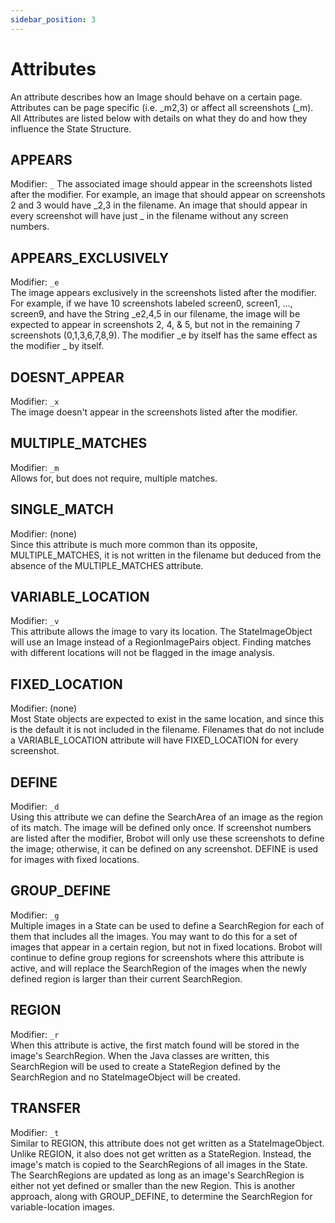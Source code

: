 ```yaml
---
sidebar_position: 3
---
```


# Attributes

An attribute describes how an Image should behave on a certain page. Attributes
can be page specific (i.e. _m2,3) or affect all screenshots (_m). All Attributes
are listed below with details on what they do and how they influence the State Structure. 

## APPEARS
Modifier: `_`
The associated image should appear in the screenshots listed after the modifier. 
For example, an image that should appear on screenshots 2 and 3 would have _2,3 in 
the filename. An image that should appear in every screenshot will have just _ in the 
filename without any screen numbers. 

## APPEARS_EXCLUSIVELY  
Modifier: `_e`  
The image appears exclusively in the screenshots listed after the modifier. For 
example, if we have 10 screenshots labeled screen0, screen1, ..., screen9, and 
have the String _e2,4,5 in our filename, the image will be expected to appear in
screenshots 2, 4, & 5, but not in the remaining 7 screenshots (0,1,3,6,7,8,9). 
The modifier _e by itself has the same effect as the modifier _ by itself.  

## DOESNT_APPEAR
Modifier: `_x`   
The image doesn't appear in the screenshots listed after the modifier. 

## MULTIPLE_MATCHES  
Modifier: `_m`  
Allows for, but does not require, multiple matches. 

## SINGLE_MATCH  
Modifier: (none)  
Since this attribute is much more common than its opposite, MULTIPLE_MATCHES, it
is not written in the filename but deduced from the absence of the MULTIPLE_MATCHES
attribute.  

## VARIABLE_LOCATION  
Modifier: `_v`  
This attribute allows the image to vary its location. The StateImageObject will
use an Image instead of a RegionImagePairs object. Finding matches with different
locations will not be flagged in the image analysis. 

## FIXED_LOCATION  
Modifier: (none)  
Most State objects are expected to exist in the same location, and since this is
the default it is not included in the filename. Filenames that do not include a
VARIABLE_LOCATION attribute will have FIXED_LOCATION for every screenshot.  

## DEFINE  
Modifier: `_d`  
Using this attribute we can define the SearchArea of an image as the region of
its match. The image will be defined only once. If screenshot numbers are listed 
after the modifier, Brobot will only use these screenshots to define the image; 
otherwise, it can be defined on any screenshot. DEFINE is used for images with
fixed locations.  

## GROUP_DEFINE  
Modifier: `_g`  
Multiple images in a State can be used to define a SearchRegion for each of them
that includes all the images. You may want to do this for a set of images that 
appear in a certain region, but not in fixed locations. Brobot will continue to 
define group regions for screenshots where this attribute is active, and
will replace the SearchRegion of the images when the newly defined region is 
larger than their current SearchRegion.  

## REGION  
Modifier: `_r`  
When this attribute is active, the first match found will be stored in the 
image's SearchRegion. When the Java classes are written, this SearchRegion 
will be used to create a StateRegion defined by the SearchRegion and no 
StateImageObject will be created.  

## TRANSFER
Modifier: `_t`  
Similar to REGION, this attribute does not get written as a StateImageObject.
Unlike REGION, it also does not get written as a StateRegion. Instead, the image's 
match is copied to the SearchRegions of all images in the State. 
The SearchRegions are updated as long as an image's SearchRegion is either not yet
defined or smaller than the new Region. This is another approach, along with 
GROUP_DEFINE, to determine the SearchRegion for variable-location images.  
